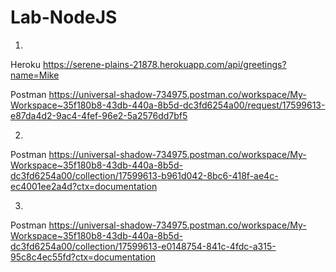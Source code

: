 # Lab-NodeJS
1)
Heroku
https://serene-plains-21878.herokuapp.com/api/greetings?name=Mike

Postman
https://universal-shadow-734975.postman.co/workspace/My-Workspace~35f180b8-43db-440a-8b5d-dc3fd6254a00/request/17599613-e87da4d2-9ac4-4fef-96e2-5a2576dd7bf5

2)
Postman
https://universal-shadow-734975.postman.co/workspace/My-Workspace~35f180b8-43db-440a-8b5d-dc3fd6254a00/collection/17599613-b961d042-8bc6-418f-ae4c-ec4001ee2a4d?ctx=documentation

3)
Postman
https://universal-shadow-734975.postman.co/workspace/My-Workspace~35f180b8-43db-440a-8b5d-dc3fd6254a00/collection/17599613-e0148754-841c-4fdc-a315-95c8c4ec55fd?ctx=documentation


